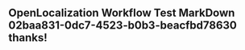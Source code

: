 <properties
ms.topic="hero-topic"
ms.test1="hero-topic"
ms.test2="test"/>

## OpenLocalization Workflow Test MarkDown 02baa831-0dc7-4523-b0b3-beacfbd78630 thanks!
